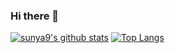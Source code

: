 ### Hi there 👋
[![sunya9's github stats](https://github-readme-stats.vercel.app/api?username=sunya9)](https://github.com/anuraghazra/github-readme-stats)
[![Top Langs](https://github-readme-stats.vercel.app/api/top-langs/?username=sunya9)](https://github.com/anuraghazra/github-readme-stats)
